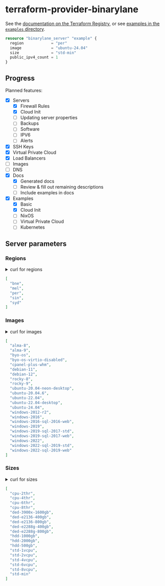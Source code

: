 # terraform-provider-binarylane

See the [documentation on the Terraform Registry](https://registry.terraform.io/providers/oscarhermoso/binarylane/latest), or see [examples in the `examples` directory](./examples/README.md).

```terraform
resource "binarylane_server" "example" {
  region            = "per"
  image             = "ubuntu-24.04"
  size              = "std-min"
  public_ipv4_count = 1
}
```

## Progress

Planned features:

- [x] Servers
  - [x] Firewall Rules
  - [x] Cloud Init
  - [ ] Updating server properties
  - [ ] Backups
  - [ ] Software
  - [ ] IPV6
  - [ ] Alerts
- [x] SSH Keys
- [x] Virtual Private Cloud
- [x] Load Balancers
- [ ] Images
- [ ] DNS
- [x] Docs
  - [x] Generated docs
  - [ ] Review & fill out remaining descriptions
  - [ ] Include examples in docs
- [x] Examples
  - [x] Basic
  - [x] Cloud Init
  - [ ] NixOS
  - [ ] Virtual Private Cloud
  - [ ] Kubernetes

## Server parameters

### Regions

<details>
<summary>curl for regions</summary>

```sh
curl -X GET "https://api.binarylane.com.au/v2/regions" \
  -H "Authorization: Bearer $BINARYLANE_API_TOKEN" > tmp/regions.json

jq '[ .regions[] | .slug ] | sort' tmp/regions.json
```
</details>

```json
[
  "bne",
  "mel",
  "per",
  "sin",
  "syd"
]
```

### Images

<details>
<summary>curl for images</summary>

```sh
curl -X GET "https://api.binarylane.com.au/v2/images?type=distribution&&page=1&per_page=200" \
  -H "Authorization: Bearer $BINARYLANE_API_TOKEN" > tmp/images.json

jq '[ .images[] | .slug ] | sort' tmp/images.json
```
</details>

```json
[
  "alma-8",
  "alma-9",
  "byo-os",
  "byo-os-virtio-disabled",
  "cpanel-plus-whm",
  "debian-11",
  "debian-12",
  "rocky-8",
  "rocky-9",
  "ubuntu-20.04-neon-desktop",
  "ubuntu-20.04.6",
  "ubuntu-22.04",
  "ubuntu-22.04-desktop",
  "ubuntu-24.04",
  "windows-2012-r2",
  "windows-2016",
  "windows-2016-sql-2016-web",
  "windows-2019",
  "windows-2019-sql-2017-std",
  "windows-2019-sql-2017-web",
  "windows-2022",
  "windows-2022-sql-2019-std",
  "windows-2022-sql-2019-web"
]
```

### Sizes

<details>
<summary>curl for sizes</summary>

```sh
curl -X GET "https://api.binarylane.com.au/v2/sizes" \
  -H "Authorization: Bearer $BINARYLANE_API_TOKEN" > tmp/sizes.json

jq '[ .sizes[] | .slug ] | sort' tmp/sizes.json
```
</details>

```json
[
  "cpu-2thr",
  "cpu-4thr",
  "cpu-6thr",
  "cpu-8thr",
  "ded-3900x-1600gb",
  "ded-e2136-400gb",
  "ded-e2136-800gb",
  "ded-e2288g-400gb",
  "ded-e2288g-800gb",
  "hdd-1000gb",
  "hdd-2000gb",
  "hdd-500gb",
  "std-1vcpu",
  "std-2vcpu",
  "std-4vcpu",
  "std-6vcpu",
  "std-8vcpu",
  "std-min"
]
```
